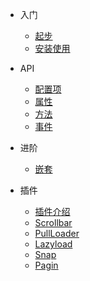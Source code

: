- 入门

    - [起步](/)
    - [安装使用](/installation.md)

- API

    - [配置项](/options.md)
    - [属性](/atrributes.md)
    - [方法](/methods.md)
    - [事件](/events.md)

- 进阶

    - [嵌套](/nested.md)

- 插件

    - [插件介绍](/plugins.md)
    - [Scrollbar](/scrollbar.md)
    - [PullLoader](/pull-loader.md)
    - [Lazyload](/lazyload.md)
    - [Snap](/snap.md)
    - [Pagin](/paging.md)